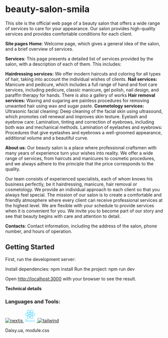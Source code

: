 # beauty-salon-smila
This site is the official web page of a beauty salon that offers a wide range of services to care for your appearance. Our salon provides high-quality services and provides comfortable conditions for each client.

**Site pages** 
**Home**: Welcome page, which gives a general idea of ​​the salon, and a brief overview of services.

**Services**: This page presents a detailed list of services provided by the salon, with a description of each of them. This includes:

**Hairdressing services:** 
We offer modern haircuts and coloring for all types of hair, taking into account the individual wishes of clients.
**Nail services:** 
Manicure and pedicure, which includes a full range of hand and foot care services, including pedicure, classic manicure, gel polish, nail design, and paraffin therapy for hands. There is also a gallery of works
**Hair removal services:**
 Waxing and sugaring are painless procedures for removing unwanted hair using wax and sugar paste.
**Cosmetology services:**
Ultrasonic facial cleaning: Deep cleaning of the facial skin using ultrasound, which promotes cell renewal and improves skin texture.
Eyelash and eyebrow care: Lamination, tinting and correction of eyebrows, including both wax and mechanical methods.
Lamination of eyelashes and eyebrows: Procedures that give eyelashes and eyebrows a well-groomed appearance, additional volume and a beautiful curve.


**About us**: Our beauty salon is a place where professional craftsmen with many years of experience turn your wishes into reality. We offer a wide range of services, from haircuts and manicures to cosmetic procedures, and we always adhere to the principle that the price corresponds to the quality.

Our team consists of experienced specialists, each of whom knows his business perfectly, be it hairdressing, manicure, hair removal or cosmetology. We provide an individual approach to each client so that you always feel special.
The mission of our salon is to create a comfortable and friendly atmosphere where every client can receive professional services at the highest level. We are flexible with your schedule to provide services when it is convenient for you.
We invite you to become part of our story and see that beauty begins with care and attention to detail.

**Contacts**: Contact information, including the address of the salon, phone number, and hours of operation.


## Getting Started

First, run the development server:

Install dependencies: npm install
Run the project: npm run dev

Open [http://localhost:3000](http://localhost:3000) with your browser to see the result.

**Technical details**

<h3 align="left">Languages and Tools:</h3>
<p align="left"> <a href="https://nextjs.org/" target="_blank" rel="noreferrer"> <img src="https://cdn.worldvectorlogo.com/logos/nextjs-2.svg" alt="nextjs" width="40" height="40"/> </a> <a href="https://reactjs.org/" target="_blank" rel="noreferrer"> <img src="https://raw.githubusercontent.com/devicons/devicon/master/icons/react/react-original-wordmark.svg" alt="react" width="40" height="40"/> </a> <a href="https://tailwindcss.com/" target="_blank" rel="noreferrer"> <img src="https://www.vectorlogo.zone/logos/tailwindcss/tailwindcss-icon.svg" alt="tailwind" width="40" height="40"/> </a> </p>
 Daisy.ua, module.css
